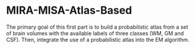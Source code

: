 # MIRA-MISA-Atlas-Based
The primary goal of this first part is to build a probabilistic atlas from a 
set of brain volumes with the available labels of three classes (WM, GM and CSF).
Then, integrate the use of a probabilistic atlas into the EM algorithm.
